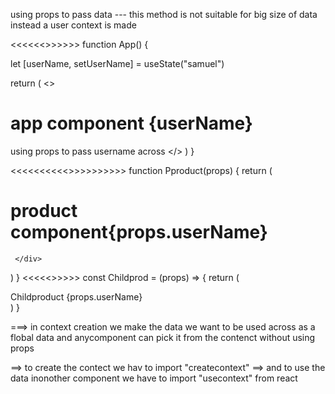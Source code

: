 using props to pass data  --- this method is not suitable for big size of data instead a user context is made

<<<<<<<app component>>>>>>>
function App() {

  let [userName, setUserName] = useState("samuel")

  return (
    <>
      <h1>app component {userName}</h1>
      <Pproduct userName={userName}/> using props to pass username across
    </>
  )
}

<<<<<<<<<<<product>>>>>>>>>>>
function Pproduct(props)
{
  return (
    <div className="product">
        <h1>product component{props.userName}</h1>
        <Childprod userName = {props.userName}/>
        
     </div>  
  )
}
\<<<<<<child prod>>>>>>
const Childprod = (props) => {
  return (
    <div className='child'>
      Childproduct {props.userName}
      </div>
  )
}


===> in context creation we make the data we want to be used across as a flobal data and anycomponent can pick it from the  contenct without using props

==> to  create the contect we hav to import "createcontext"
==> and to use the data inonother component we have to import "usecontext" from react